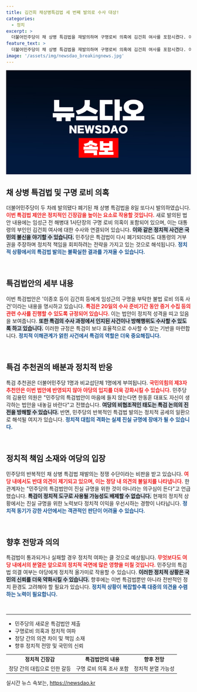 ```yaml
---
title: 김건희 채상병특검법 세 번째 발의로 수사 대상!
categories:
  - 정치
excerpt: >
  더불어민주당이 채 상병 특검법을 재발의하며 구명로비 의혹에 김건희 여사를 포함시켰다. 이로써 정치적 긴장이 고조되고, 탄핵 청문회와 대통령의 거부권 여부가 주요 쟁점으로 떠올랐다. 클릭해서 자세한 내용을 확인하세요!
feature_text: >
  더불어민주당이 채 상병 특검법을 재발의하며 구명로비 의혹에 김건희 여사를 포함시켰다. 이로써 정치적 긴장이 고조되고, 탄핵 청문회와 대통령의 거부권 여부가 주요 쟁점으로 떠올랐다. 클릭해서 자세한 내용을 확인하세요!
image: '/assets/img/newsdao_breakingnews.jpg'
---
```


<p><img src="/assets/img/newsdao_breakingnews.jpg" alt="pcversion 속보" /></p>

<h2 data-ke-size="size26">채 상병 특검법 및 구명 로비 의혹</h2>

<p data-ke-size="size16">더불어민주당이 두 차례 발의됐다 폐기된 채 상병 특검법을 8일 또다시 발의하였습니다. <b><span style="color: #ee2323;">이번 특검법 제안은 정치적인 긴장감을 높이는 요소로 작용할 것입니다.</span></b> 새로 발의된 법안 내용에는 임성근 전 해병대 1사단장의 구명 로비 의혹이 포함되어 있으며, 이는 대통령의 부인인 김건희 여사에 대한 수사와 연결되어 있습니다. <b><span style="background-color: #21538527;">이와 같은 정치적 사건은 국민의 불신을 야기할 수 있습니다.</span></b> 민주당은 특검법이 다시 폐기되더라도 대통령의 거부권을 주장하며 정치적 책임을 회피하려는 전략을 가지고 있는 것으로 해석됩니다. <b><span style="color: #1a5490;">정치적 상황에서의 특검법 발의는 불확실한 결과를 가져올 수 있습니다.</span></b></p>

<p data-ke-size="size16">&nbsp;</p>

<h2 data-ke-size="size26">특검법안의 세부 내용</h2>

<p data-ke-size="size16">이번 특검법안은 '이종호 등이 김건희 등에게 임성근의 구명을 부탁한 불법 로비 의혹 사건'이라는 내용을 명시하고 있습니다. <b><span style="color: #ee2323;">특검은 20일의 수사 준비기간 동안 증거 수집 등의 관련 수사를 진행할 수 있도록 규정되어 있습니다.</span></b> 이는 법안이 정치적 성격을 띠고 있음을 보여줍니다. <b><span style="background-color: #21538527;">또한 특검의 수사 과정에서 인지된 사건이나 방해행위도 수사할 수 있도록 하고 있습니다.</span></b> 이러한 규정은 특검이 보다 효율적으로 수사할 수 있는 기반을 마련합니다. <b><span style="color: #1a5490;">정치적 이해관계가 얽힌 사건에서 특검의 역할은 더욱 중요해집니다.</span></b></p>

<p data-ke-size="size16">&nbsp;</p>

<h2 data-ke-size="size26">특검 추천권의 배분과 정치적 반응</h2>

<p data-ke-size="size16">특검 추천권은 더불어민주당 1명과 비교섭단체 1명에게 부여됩니다. <b><span style="color: #ee2323;">국민의힘의 제3자 추천안은 이번 법안에 반영되지 않아 야당의 입지를 더욱 강화시킬 수 있습니다.</span></b> 민주당의 김용민 의원은 "민주당의 특검법안이 마음에 들지 않는다면 한동훈 대표도 자신이 생각하는 법안을 내놓길 바란다"고 전했습니다. <b><span style="background-color: #21538527;">여당의 비협조적인 태도는 특검 논의의 진전을 방해할 수 있습니다.</span></b> 반면, 민주당의 반복적인 특검법 발의는 정치적 공세의 일환으로 해석될 여지가 있습니다. <b><span style="color: #1a5490;">정치적 대립의 격화는 실제 진실 규명에 장애가 될 수 있습니다.</span></b></p>

<p data-ke-size="size16">&nbsp;</p>

<h2 data-ke-size="size26">정치적 책임 소재와 여당의 입장</h2>

<p data-ke-size="size16">민주당의 반복적인 채 상병 특검법 재발의는 정쟁 수단이라는 비판을 받고 있습니다. <b><span style="color: #ee2323;">여당 내에서도 반대 의견이 제기되고 있으며, 이는 정당 내 의견의 불일치를 나타냅니다.</span></b> 한 관계자는 "민주당의 특검법안이 진실 규명을 위한 것이 아니라는 의구심이 든다"고 언급했습니다. <b><span style="background-color: #21538527;">특검이 정치적 도구로 사용될 가능성도 배제할 수 없습니다.</span></b> 현재의 정치적 상황에서는 진실 규명을 위한 노력보다 정치적 이익을 우선시하는 경향이 나타납니다. <b><span style="color: #1a5490;">정치적 동기가 강한 사안에서는 객관적인 판단이 어려울 수 있습니다.</span></b></p>

<p data-ke-size="size16">&nbsp;</p>

<h2 data-ke-size="size26">향후 전망과 의의</h2>

<p data-ke-size="size16">특검법이 통과되거나 실패할 경우 정치적 여파는 클 것으로 예상됩니다. <b><span style="color: #ee2323;">무엇보다도 여당 내에서의 분열은 앞으로의 정치적 국면에 많은 영향을 미칠 것입니다.</span></b> 민주당의 특검법 의결 여부는 야당에게 정치적 올가미로 작용할 수 있습니다. <b><span style="background-color: #21538527;">이러한 정치적 상황은 국민의 신뢰를 더욱 약화시킬 수 있습니다.</span></b> 향후에는 이번 특검법뿐만 아니라 전반적인 정치 환경도 고려해야 할 필요가 있습니다. <b><span style="color: #1a5490;">정치적 상황이 복잡할수록 대중의 의견을 수렴하는 노력이 필요합니다.</span></b></p>

<p data-ke-size="size16">&nbsp;</p>

<hr>

<ul>
  <li>민주당의 새로운 특검법안 제출</li>
  <li>구명로비 의혹과 정치적 여파</li>
  <li>정당 간의 의견 차이 및 책임 소재</li>
  <li>향후 정치적 전망 및 국민의 신뢰</li>
</ul>

<table style="width: 100%; border-collapse: collapse;">
  <tr>
    <td style="text-align: center; height: 17px;"><b>정치적 긴장감</b></td>
    <td style="text-align: center; height: 17px;"><b>특검법안의 내용</b></td>
    <td style="text-align: center; height: 17px;"><b>향후 전망</b></td>
  </tr>
  <tr>
    <td style="text-align: center; height: 17px;">정당 간의 대립으로 인한 갈등</td>
    <td style="text-align: center; height: 17px;">구명 로비 의혹 조사 포함</td>
    <td style="text-align: center; height: 17px;">정치적 분열 가능성</td>
  </tr>
</table>
실시간 뉴스 속보는, <a href="https://newsdao.kr" rel="dofollow">https://newsdao.kr</a>


